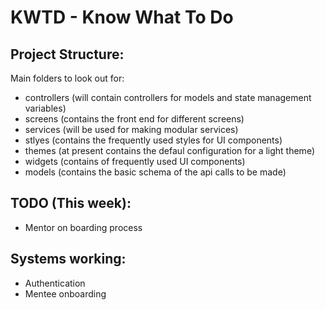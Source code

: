 # KWTD - Know What To Do

## Project Structure:
Main folders to look out for:
- controllers (will contain controllers for models and state management variables)
- screens (contains the front end for different screens)
- services (will be used for making modular services)
- stlyes (contains the frequently used styles for UI components)
- themes (at present contains the defaul configuration for a light theme)
- widgets (contains of frequently used UI components)
- models (contains the basic schema of the api calls to be made)

## TODO (This week):
- Mentor on boarding process

## Systems working:
- Authentication
- Mentee onboarding